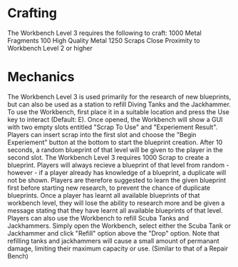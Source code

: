 # Crafting

The Workbench Level 3 requires the following to craft:
1000 Metal Fragments
100 High Quality Metal
1250 Scraps
Close Proximity to Workbench Level 2 or higher
# Mechanics

The Workbench Level 3 is used primarily for the research of new blueprints, but can also be used as a station to refill Diving Tanks and the Jackhammer.
To use the Workbench, first place it in a suitable location and press the Use key to interact (Default: E). Once opened, the Workbench will show a GUI with two empty slots entitled "Scrap To Use" and "Experiement Result". Players can insert scrap into the first slot and choose the "Begin Experiement" button at the bottom to start the blueprint creation. After 10 seconds, a random blueprint of that level will be given to the player in the second slot. The Workbench Level 3 requires 1000 Scrap to create a blueprint.
Players will always recieve a blueprint of that level from random - however - if a player already has knowledge of a blueprint, a duplicate will not be shown. Players are therefore suggested to learn the given blueprint first before starting new research, to prevent the chance of duplicate blueprints. Once a player has learnt all available blueprints of that workbench level, they will lose the ability to research more and be given a message stating that they have learnt all available blueprints of that level.
Players can also use the Workbench to refill Scuba Tanks and Jackhammers. Simply open the Workbench, select either the Scuba Tank or Jackhammer and click "Refill" option above the "Drop" option. Note that refilling tanks and jackhammers will cause a small amount of permanant damage, limiting their maximum capacity or use. (Similar to that of a Repair Bench)
